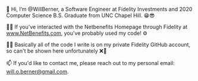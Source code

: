 👋 Hi, I’m @WillBerner, a Software Engineer at Fidelity Investments and 2020 Computer Science B.S. Graduate from UNC Chapel Hill. 😁😎

👨‍💻 If you've interacted with the Netbenefits Homepage through Fidelity at www.NetBenefits.com, you've probably used my code! ⚙️

🏢👀 Basically all of the code I write is on my private Fidelity GitHub account, so can't be shown here unfortunately ❌🙈

📫 If you'd like to contact me, please reach out to my personal email: will.o.berner@gmail.com.
